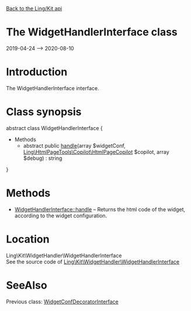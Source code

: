 [Back to the Ling/Kit api](https://github.com/lingtalfi/Kit/blob/master/doc/api/Ling/Kit.md)



The WidgetHandlerInterface class
================
2019-04-24 --> 2020-08-10






Introduction
============

The WidgetHandlerInterface interface.



Class synopsis
==============


abstract class <span class="pl-k">WidgetHandlerInterface</span>  {

- Methods
    - abstract public [handle](https://github.com/lingtalfi/Kit/blob/master/doc/api/Ling/Kit/WidgetHandler/WidgetHandlerInterface/handle.md)(array $widgetConf, [Ling\HtmlPageTools\Copilot\HtmlPageCopilot](https://github.com/lingtalfi/HtmlPageTools/blob/master/doc/api/Ling/HtmlPageTools/Copilot/HtmlPageCopilot.md) $copilot, array $debug) : string

}






Methods
==============

- [WidgetHandlerInterface::handle](https://github.com/lingtalfi/Kit/blob/master/doc/api/Ling/Kit/WidgetHandler/WidgetHandlerInterface/handle.md) &ndash; Returns the html code of the widget, according to the widget configuration.





Location
=============
Ling\Kit\WidgetHandler\WidgetHandlerInterface<br>
See the source code of [Ling\Kit\WidgetHandler\WidgetHandlerInterface](https://github.com/lingtalfi/Kit/blob/master/WidgetHandler/WidgetHandlerInterface.php)



SeeAlso
==============
Previous class: [WidgetConfDecoratorInterface](https://github.com/lingtalfi/Kit/blob/master/doc/api/Ling/Kit/WidgetConfDecorator/WidgetConfDecoratorInterface.md)<br>
